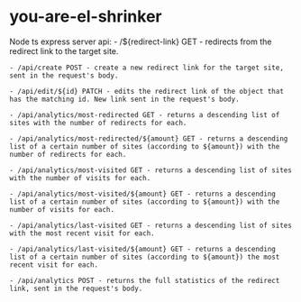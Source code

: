 # you-are-el-shrinker
Node ts express server
api:
    - /${redirect-link} GET - redirects from the redirect link to the target site.

    - /api/create POST - create a new redirect link for the target site, sent in the request's body.

    - /api/edit/${id} PATCH - edits the redirect link of the object that has the matching id. New link sent in the request's body.

    - /api/analytics/most-redirected GET - returns a descending list of sites with the number of redirects for each.

    - /api/analytics/most-redirected/${amount} GET - returns a descending list of a certain number of sites (according to ${amount}) with the number of redirects for each.

    - /api/analytics/most-visited GET - returns a descending list of sites with the number of visits for each.

    - /api/analytics/most-visited/${amount} GET - returns a descending list of a certain number of sites (according to ${amount}) with the number of visits for each.

    - /api/analytics/last-visited GET - returns a descending list of sites with the most recent visit for each.

    - /api/analytics/last-visited/${amount} GET - returns a descending list of a certain number of sites (according to ${amount}) the most recent visit for each.

    - /api/analytics POST - returns the full statistics of the redirect link, sent in the request's body.
